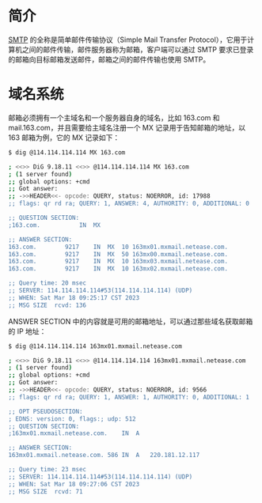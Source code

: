 # 简介

[SMTP](https://www.rfc-editor.org/rfc/rfc5321) 的全称是简单邮件传输协议（Simple Mail Transfer Protocol），它用于计算机之间的邮件传输，邮件服务器称为邮箱，客户端可以通过 SMTP 要求已登录的邮箱向目标邮箱发送邮件，邮箱之间的邮件传输也使用 SMTP。

# 域名系统

邮箱必须拥有一个主域名和一个服务器自身的域名，比如 163.com 和 mail.163.com，并且需要给主域名注册一个 MX 记录用于告知邮箱的地址，以 163 邮箱为例，它的 MX 记录如下：

```bash
$ dig @114.114.114.114 MX 163.com

; <<>> DiG 9.18.11 <<>> @114.114.114.114 MX 163.com
; (1 server found)
;; global options: +cmd
;; Got answer:
;; ->>HEADER<<- opcode: QUERY, status: NOERROR, id: 17988
;; flags: qr rd ra; QUERY: 1, ANSWER: 4, AUTHORITY: 0, ADDITIONAL: 0

;; QUESTION SECTION:
;163.com.			IN	MX

;; ANSWER SECTION:
163.com.		9217	IN	MX	10 163mx01.mxmail.netease.com.
163.com.		9217	IN	MX	50 163mx00.mxmail.netease.com.
163.com.		9217	IN	MX	10 163mx03.mxmail.netease.com.
163.com.		9217	IN	MX	10 163mx02.mxmail.netease.com.

;; Query time: 20 msec
;; SERVER: 114.114.114.114#53(114.114.114.114) (UDP)
;; WHEN: Sat Mar 18 09:25:17 CST 2023
;; MSG SIZE  rcvd: 136
```

ANSWER SECTION 中的内容就是可用的邮箱地址，可以通过那些域名获取邮箱的 IP 地址：

```bash
$ dig @114.114.114.114 163mx01.mxmail.netease.com

; <<>> DiG 9.18.11 <<>> @114.114.114.114 163mx01.mxmail.netease.com
; (1 server found)
;; global options: +cmd
;; Got answer:
;; ->>HEADER<<- opcode: QUERY, status: NOERROR, id: 9566
;; flags: qr rd ra; QUERY: 1, ANSWER: 1, AUTHORITY: 0, ADDITIONAL: 1

;; OPT PSEUDOSECTION:
; EDNS: version: 0, flags:; udp: 512
;; QUESTION SECTION:
;163mx01.mxmail.netease.com.	IN	A

;; ANSWER SECTION:
163mx01.mxmail.netease.com. 586	IN	A	220.181.12.117

;; Query time: 23 msec
;; SERVER: 114.114.114.114#53(114.114.114.114) (UDP)
;; WHEN: Sat Mar 18 09:27:06 CST 2023
;; MSG SIZE  rcvd: 71
```

